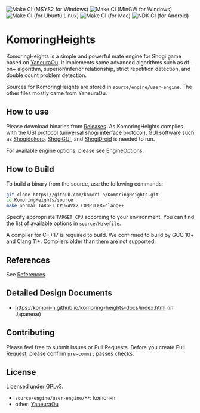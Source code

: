![Make CI (MSYS2 for Windows)](https://github.com/komori-n/KomoringHeights/workflows/Make%20CI%20(MSYS2%20for%20Windows)/badge.svg?event=push)
![Make CI (MinGW for Windows)](https://github.com/komori-n/KomoringHeights/workflows/Make%20CI%20(MinGW%20for%20Windows)/badge.svg?event=push)
![Make CI (for Ubuntu Linux)](https://github.com/komori-n/KomoringHeights/workflows/Make%20CI%20(for%20Ubuntu%20Linux)/badge.svg?event=push)
![Make CI (for Mac)](https://github.com/komori-n/KomoringHeights/workflows/Make%20CI%20(for%20Mac)/badge.svg?event=push)
![NDK CI (for Android)](https://github.com/komori-n/KomoringHeights/workflows/NDK%20CI%20(for%20Android)/badge.svg?event=push)

# KomoringHeights

KomoringHeights is a simple and powerful mate engine for Shogi game based on [YaneuraOu](https://github.com/yaneurao/YaneuraOu/).
It implements some advanced algorithms such as df-pn+ algorithm, superior/inferior relationship, strict repetition detection, and double count problem detection.

Sources for KomoringHeights are stored in `source/engine/user-engine`.
The other files mostly came from YaneuraOu.

## How to use

Please download binaries from [Releases](https://github.com/komori-n/KomoringHeights/releases).
As KomoringHeights complies with the USI protocol (universal shogi interface protocol), GUI software such as [Shogidokoro](http://shogidokoro.starfree.jp/), [ShogiGUI](http://shogigui.siganus.com/), and [ShogiDroid](http://shogidroid.siganus.com/) is needed to run.

For available engine options, please see [EngineOptions](source/engine/suer-engine/docs/EngineOptions.txt).

## How to Build

To build a binary from the source, use the following commands:

```sh
git clone https://github.com/komori-n/KomoringHeights.git
cd KomoringHeights/source
make normal TARGET_CPU=AVX2 COMPILER=clang++
```

Specify appropriate `TARGET_CPU` according to your environment.
You can find the list of available options in `source/Makefile`.

A compiler for C++17 is required to build. We confirmed to build
by GCC 10+ and Clang 11+. Compilers older than them are not supported.

## References

See [References](source/engine/user-engine/docs/refs.md).

## Detailed Design Documents

- <https://komori-n.github.io/komoring-heights-docs/index.html> (in Japanese)

## Contributing

Please feel free to submit Issues or Pull Requests.
Before you create Pull Request, please confirm `pre-commit` passes checks.

## License

Licensed under GPLv3.

- `source/engine/user-engine/**`: komori-n
- other: [YaneuraOu](https://github.com/yaneurao/YaneuraOu/)
